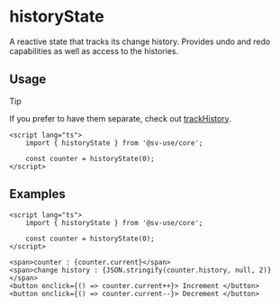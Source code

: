# historyState

A reactive state that tracks its change history. Provides undo and redo
capabilities as well as access to the histories.

## Usage

> [!TIP]
> If you prefer to have them separate, check out [trackHistory](/sv-use/docs/core/reactivity/track-history).

```svelte
<script lang="ts">
	import { historyState } from '@sv-use/core';

	const counter = historyState(0);
</script>
```

## Examples

```svelte
<script lang="ts">
	import { historyState } from '@sv-use/core';

	const counter = historyState(0);
</script>

<span>counter : {counter.current}</span>
<span>change history : {JSON.stringify(counter.history, null, 2)}</span>
<button onclick={() => counter.current++}> Increment </button>
<button onclick={() => counter.current--}> Decrement </button>
```
